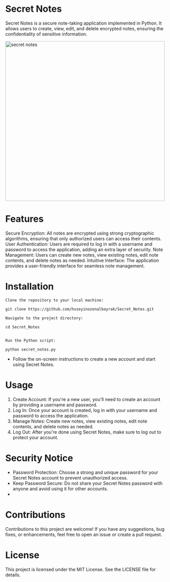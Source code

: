 # Secret Notes

Secret Notes is a secure note-taking application implemented in Python. It allows users to create, view, edit, and delete encrypted notes, ensuring the confidentiality of sensitive information.

<img width="499" alt="secret notes" src="https://github.com/huseyinozenalbayrak/Secret_Notes/assets/135959878/a387893b-bb66-4b30-982c-288f4ed6f797">

# Features
Secure Encryption: All notes are encrypted using strong cryptographic algorithms, ensuring that only authorized users can access their contents.
User Authentication: Users are required to log in with a username and password to access the application, adding an extra layer of security.
Note Management: Users can create new notes, view existing notes, edit note contents, and delete notes as needed.
Intuitive Interface: The application provides a user-friendly interface for seamless note management.

# Installation
```
Clone the repository to your local machine:

git clone https://github.com/huseyinozenalbayrak/Secret_Notes.git

Navigate to the project directory:

cd Secret_Notes


Run the Python script:

python secret_notes.py
```
- Follow the on-screen instructions to create a new account and start using Secret Notes.

# Usage
1. Create Account: If you're a new user, you'll need to create an account by providing a username and password.
2. Log In: Once your account is created, log in with your username and password to access the application.
3. Manage Notes: Create new notes, view existing notes, edit note contents, and delete notes as needed.
4. Log Out: After you're done using Secret Notes, make sure to log out to protect your account.
# Security Notice
- Password Protection: Choose a strong and unique password for your Secret Notes account to prevent unauthorized access.
- Keep Password Secure: Do not share your Secret Notes password with anyone and avoid using it for other accounts.
- 
# Contributions
Contributions to this project are welcome! If you have any suggestions, bug fixes, or enhancements, feel free to open an issue or create a pull request.

# License
This project is licensed under the MIT License. See the LICENSE file for details.
